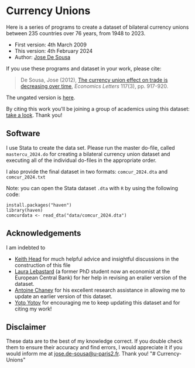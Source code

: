 # Currency Unions
Here is a series of programs to create a dataset of bilateral currency unions between 235 countries over 76 years, from 1948 to 2023.

- First version: 4th March 2009
- This version: 4th February 2024
- Author: [Jose De Sousa](https://sites.google.com/site/josedesousauniv/home)

If you use these programs and dataset in your work, please cite: 

> De Sousa, Jose (2012), [The currency union effect on trade is decreasing over time](https://www.sciencedirect.com/science/article/abs/pii/S0165176512003941), _Economics Letters_ 117(3), pp. 917-920. 

The ungated version is [here](https://drive.google.com/file/d/0B0CvAsG5eVPJb1c4Q3dKeHBZTDg/view?hl=en&pli=1&resourcekey=0-YBYzn1wQ-Mcp2heqGFDgjA). 

By citing this work you'll be joining a group of academics using this dataset: [take a look](https://scholar.google.fr/scholar?oi=bibs&hl=en&cites=3218259387529740408&as_sdt=5). Thank you!                         

## Software
I use Stata to create the data set. Please run the master do-file, called `mastercu_2024.do` for creating a bilateral currency union dataset and executing all of the individual do-files in the appropriate order.

I also provide the final dataset in two formats: `comcur_2024.dta` and `comcur_2024.txt`

Note: you can open the Stata dataset `.dta` with `R` by using the following code:
```
install.packages("haven")
library(haven)
comcurdata <- read_dta("data/comcur_2024.dta")
```

## Acknowledgements
I am indebted to 
- [Keith Head](https://www.sauder.ubc.ca/people/keith-head) for much helpful advice and insightful discussions in the construction of this file 
- [Laura Lebastard](https://www.ecb.europa.eu/pub/research/authors/profiles/laura-lebastard.en.html) (a former PhD student now an economist at the European Central Bank) for her help in revising an eralier version of the dataset. 
- [Antoine Chaney](https://fr.linkedin.com/in/antoine-chaney-3898a2192) for his excellent research assistance in allowing me to update an earlier version of this dataset. 
- [Yoto Yotov](https://yotoyotov.com/) for encouraging me to keep updating this dataset and for citing my work!

## Disclaimer 
These data are to the best of my knowledge correct. If you double check them to ensure their accuracy and find errors, I would appreciate it if you would inform me at <jose.de-sousa@u-paris2.fr>. Thank you!
"# Currency-Unions" 
